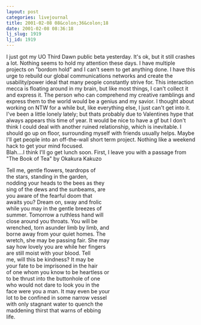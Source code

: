 ```yaml
---
layout: post
categories: livejournal
title: 2001-02-08 08&colon;36&colon;18
date: 2001-02-08 08:36:18
lj_slug: 1919
lj_id: 1919
---
```

I just got my UO Third Dawn public beta yesterday. It's ok, but it still crashes a lot. Nothing seems to hold my attention these days. I have multiple projects on "bordom hold" and I can't seem to get anything done. I have this urge to rebuild our global communications networks and create the usability/power ideal that many people constantly strive for. This interaction mecca is floating around in my brain, but like most things, I can't collect it and express it. The person who can comprehend my creative ramblings and express them to the world would be a genius and my savior. I thought about working on NTW for a while but, like everything else, I just can't get into it.  
I've been a little lonely lately; but thats probably due to Valentines hype that always appears this time of year. It would be nice to have a gf but I don't think I could deal with another ruined relationship, which is inevitable. I should go up on floor, surrounding myself with friends usually helps. Maybe I'll get people into an off-the-wall short term project. Nothing like a weekend hack to get your mind focused.  
Blah....I think I'll go get lunch soon. First, I leave you with a passage from "The Book of Tea" by Okakura Kakuzo  



Tell me, gentle flowers, teardrops of  
the stars, standing in the garden,  
nodding your heads to the bees as they  
sing of the dews and the sunbeams, are  
you aware of the fearful doom that  
awaits you? Dream on, sway and frolic  
while you may in the gentle breezes of  
summer. Tomorrow a ruthless hand will  
close around you throats. You will be  
wrenched, torn asunder limb by limb, and  
borne away from your quiet homes. The  
wretch, she may be passing fair. She may  
say how lovely you are while her fingers  
are still moist with your blood. Tell  
me, will this be kindness? It may be  
your fate to be imprisoned in the hair  
of one whom you know to be heartless or  
to be thrust into the buttonhole of one  
who would not dare to look you in the  
face were you a man. It may even be your  
lot to be confined in some narrow vessel  
with only stagnant water to quench the  
maddening thirst that warns of ebbing  
life.
